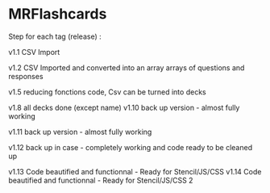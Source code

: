 # MRFlashcards


Step for each tag (release) :

v1.1 CSV Import


v1.2 CSV Imported and converted into an array arrays of questions and responses


v1.5 reducing fonctions code, Csv can be turned into decks

v1.8 all decks done (except name)
v1.10 back up version - almost fully working

v1.11 back up version - almost fully working

v1.12 back up in case - completely working and code ready to be cleaned up

v1.13 Code beautified and functionnal - Ready for Stencil/JS/CSS
v1.14 Code beautified and functionnal - Ready for Stencil/JS/CSS 2